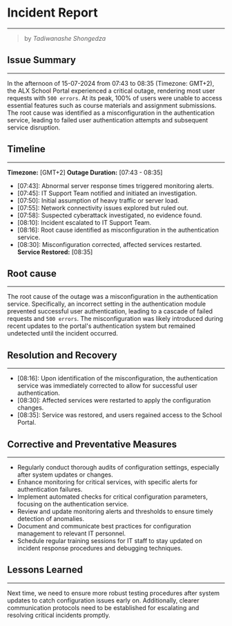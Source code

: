 # Incident Report
---
> by *Tadiwanashe Shongedza*

## Issue Summary
---
In the afternoon of 15-07-2024 from 07:43 to 08:35 (Timezone: GMT+2), the ALX School Portal experienced a critical outage, rendering most user requests with `500 errors`. At its peak, 100% of users were unable to access essential features such as course materials and assignment submissions. The root cause was identified as a misconfiguration in the authentication service, leading to failed user authentication attempts and subsequent service disruption.

## Timeline
---
**Timezone:** [GMT+2]
**Outage Duration:** [07:43 - 08:35]
  - [07:43]: Abnormal server response times triggered monitoring alerts.
  - [07:45]: IT Support Team notified and initiated an investigation.
  - [07:50]: Initial assumption of heavy traffic or server load.
  - [07:55]: Network connectivity issues explored but ruled out.
  - [07:58]: Suspected cyberattack investigated, no evidence found.
  - [08:10]: Incident escalated to IT Support Team.
  - [08:16]: Root cause identified as misconfiguration in the authentication service.
  - [08:30]: Misconfiguration corrected, affected services restarted.
**Service Restored:** [08:35]

## Root cause
---
The root cause of the outage was a misconfiguration in the authentication service. Specifically, an incorrect setting in the authentication module prevented successful user authentication, leading to a cascade of failed requests and `500 errors`. The misconfiguration was likely introduced during recent updates to the portal's authentication system but remained undetected until the incident occurred.

## Resolution and Recovery
---
- [08:16]: Upon identification of the misconfiguration, the authentication service was immediately corrected to allow for successful user authentication.
- [08:30]: Affected services were restarted to apply the configuration changes.
- [08:35]: Service was restored, and users regained access to the School Portal.

## Corrective and Preventative Measures
---
- Regularly conduct thorough audits of configuration settings, especially after system updates or changes.
- Enhance monitoring for critical services, with specific alerts for authentication failures.
- Implement automated checks for critical configuration parameters, focusing on the authentication service.
- Review and update monitoring alerts and thresholds to ensure timely detection of anomalies.
- Document and communicate best practices for configuration management to relevant IT personnel.
- Schedule regular training sessions for IT staff to stay updated on incident response procedures and debugging techniques.

## Lessons Learned
---
Next time, we need to ensure more robust testing procedures after system updates to catch configuration issues early on. Additionally, clearer communication protocols need to be established for escalating and resolving critical incidents promptly.

